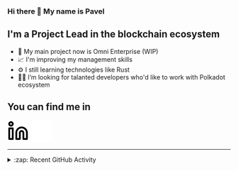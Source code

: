 ### Hi there 👋 My name is Pavel

## I'm a Project Lead in the blockchain ecosystem 

- 🚀 My main project now is Omni Enterprise (WIP)
- 📈 I'm improving my management skills
- ⚙️ I still learning technologies like Rust
- 🧑‍💻 I’m looking for talanted developers who'd like to work with Polkadot ecosystem

## You can find me in
[![website](./img/linkedin-light.svg)](https://www.linkedin.com/in/golovkinpl/)
[![website](./img/linkedin-dark.svg)](https://www.linkedin.com/in/golovkinpl/)

---

<details>
  <summary>:zap: Recent GitHub Activity</summary>
  
<!--START_SECTION:activity-->
1. 🎉 Merged PR [#200](https://github.com/nova-wallet/metadata-portal/pull/200) in [nova-wallet/metadata-portal](https://github.com/nova-wallet/metadata-portal)
2. 🎉 Merged PR [#199](https://github.com/nova-wallet/metadata-portal/pull/199) in [nova-wallet/metadata-portal](https://github.com/nova-wallet/metadata-portal)
3. 🎉 Merged PR [#198](https://github.com/nova-wallet/metadata-portal/pull/198) in [nova-wallet/metadata-portal](https://github.com/nova-wallet/metadata-portal)
4. 🎉 Merged PR [#197](https://github.com/nova-wallet/metadata-portal/pull/197) in [nova-wallet/metadata-portal](https://github.com/nova-wallet/metadata-portal)
5. 🎉 Merged PR [#196](https://github.com/nova-wallet/metadata-portal/pull/196) in [nova-wallet/metadata-portal](https://github.com/nova-wallet/metadata-portal)
<!--END_SECTION:activity-->

</details>
